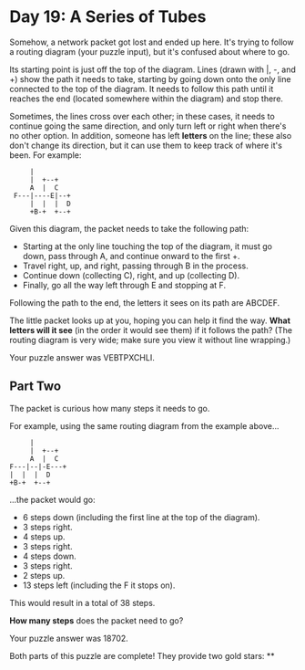 # Day 19: A Series of Tubes

Somehow, a network packet got lost and ended up here. It's trying to follow a routing diagram (your puzzle input), but
it's confused about where to go.

Its starting point is just off the top of the diagram. Lines (drawn with |, -, and +) show the path it needs to take,
starting by going down onto the only line connected to the top of the diagram. It needs to follow this path until it
reaches the end (located somewhere within the diagram) and stop there.

Sometimes, the lines cross over each other; in these cases, it needs to continue going the same direction, and only turn
left or right when there's no other option. In addition, someone has left **letters** on the line; these also don't
change its direction, but it can use them to keep track of where it's been. For example:

```
     |          
     |  +--+    
     A  |  C    
 F---|----E|--+ 
     |  |  |  D 
     +B-+  +--+ 
```

Given this diagram, the packet needs to take the following path:

* Starting at the only line touching the top of the diagram, it must go down, pass through A, and continue onward to the
  first +.
* Travel right, up, and right, passing through B in the process.
* Continue down (collecting C), right, and up (collecting D).
* Finally, go all the way left through E and stopping at F.

Following the path to the end, the letters it sees on its path are ABCDEF.

The little packet looks up at you, hoping you can help it find the way. **What letters will it see** (in the order it
would see them) if it follows the path? (The routing diagram is very wide; make sure you view it without line wrapping.)

Your puzzle answer was VEBTPXCHLI.

## Part Two

The packet is curious how many steps it needs to go.

For example, using the same routing diagram from the example above...

```
     |          
     |  +--+    
     A  |  C    
F---|--|-E---+
|  |  |  D
+B-+  +--+
```

...the packet would go:

* 6 steps down (including the first line at the top of the diagram).
* 3 steps right.
* 4 steps up.
* 3 steps right.
* 4 steps down.
* 3 steps right.
* 2 steps up.
* 13 steps left (including the F it stops on).

This would result in a total of 38 steps.

**How many steps** does the packet need to go?

Your puzzle answer was 18702.

Both parts of this puzzle are complete! They provide two gold stars: **